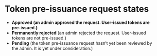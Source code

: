 # Token pre-issuance request states

* **Approved \(an admin approved the request. User-issued tokens are pre-issued.\)**
* **Permanently rejected** \(an admin rejected the request. User-issued tokens are not pre-issued.\)
* **Pending** \(the token pre-issuance request hasn’t yet been reviewed by the admin. It is yet under consideration.\)

